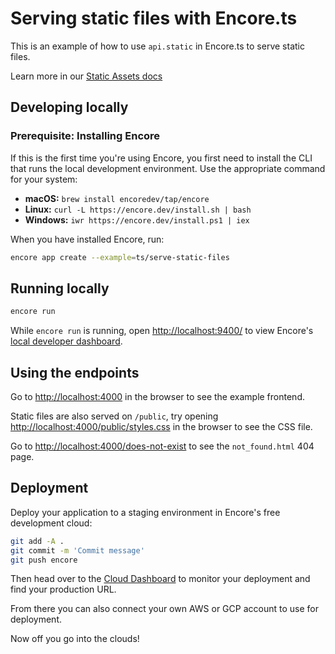 # Serving static files with Encore.ts

This is an example of how to use `api.static` in Encore.ts to serve static files.

Learn more in our [Static Assets docs](https://encore.dev/docs/ts/primitives/static-assets)

## Developing locally

### Prerequisite: Installing Encore

If this is the first time you're using Encore, you first need to install the CLI that runs the local development
environment. Use the appropriate command for your system:

- **macOS:** `brew install encoredev/tap/encore`
- **Linux:** `curl -L https://encore.dev/install.sh | bash`
- **Windows:** `iwr https://encore.dev/install.ps1 | iex`

When you have installed Encore, run:

```bash
encore app create --example=ts/serve-static-files
```

## Running locally
```bash
encore run
```

While `encore run` is running, open <http://localhost:9400/> to view Encore's [local developer dashboard](https://encore.dev/docs/observability/dev-dash).

## Using the endpoints

Go to [http://localhost:4000](http://localhost:4000) in the browser to see the example frontend.

Static files are also served on `/public`, try opening [http://localhost:4000/public/styles.css](http://localhost:4000/public/styles.css) in the browser to see the CSS file.

Go to [http://localhost:4000/does-not-exist](http://localhost:4000/does-not-exist) to see the `not_found.html` 404 page.

## Deployment

Deploy your application to a staging environment in Encore's free development cloud:

```bash
git add -A .
git commit -m 'Commit message'
git push encore
```

Then head over to the [Cloud Dashboard](https://app.encore.dev) to monitor your deployment and find your production URL.

From there you can also connect your own AWS or GCP account to use for deployment.

Now off you go into the clouds!
